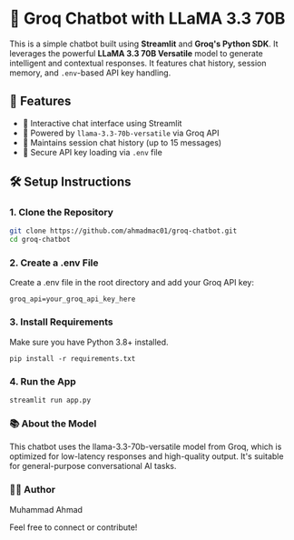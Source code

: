 # 🧠 Groq Chatbot with LLaMA 3.3 70B

This is a simple chatbot built using **Streamlit** and **Groq's Python SDK**. It leverages the powerful **LLaMA 3.3 70B Versatile** model to generate intelligent and contextual responses. It features chat history, session memory, and `.env`-based API key handling.

## 🚀 Features

- 💬 Interactive chat interface using Streamlit
- 🤖 Powered by `llama-3.3-70b-versatile` via Groq API
- 🧠 Maintains session chat history (up to 15 messages)
- 🔐 Secure API key loading via `.env` file

## 🛠️ Setup Instructions

### 1. Clone the Repository

```bash
git clone https://github.com/ahmadmac01/groq-chatbot.git
cd groq-chatbot
```
### 2. Create a .env File
Create a .env file in the root directory and add your Groq API key:
```
groq_api=your_groq_api_key_here
```
### 3. Install Requirements
Make sure you have Python 3.8+ installed.
```
pip install -r requirements.txt
```
### 4. Run the App
```
streamlit run app.py
```
### 📚 About the Model
This chatbot uses the llama-3.3-70b-versatile model from Groq, which is optimized for low-latency responses and high-quality output. It's suitable for general-purpose conversational AI tasks.

### 🧑‍💻 Author
Muhammad Ahmad

Feel free to connect or contribute!
